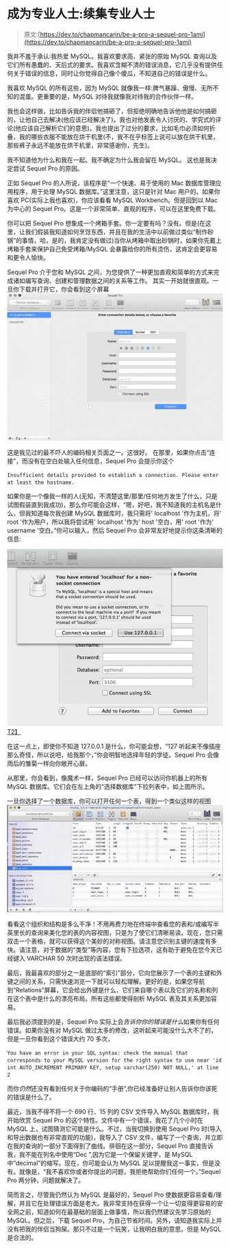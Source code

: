 # 成为专业人士:续集专业人士

> 原文:[https://dev.to/chapmancarin/be-a-pro-a-sequel-pro-1ami](https://dev.to/chapmancarin/be-a-pro-a-sequel-pro-1ami)

我并不羞于承认:我热爱 MySQL。我喜欢要求高、紧张的原始 MySQL 查询以及它们所有愚蠢的、天后式的要求。我喜欢含糊不清的错误消息，它几乎没有提供任何关于错误的信息，同时让你觉得自己像个傻瓜，不知道自己的错误是什么。

我喜欢 MySQL 的所有这些，因为 MySQL 就像我一样:脾气暴躁、傲慢、无所不知的混蛋。更重要的是，MySQL 对待我就像我对待我的合作伙伴一样。

我也会这样做，比如告诉我的伴侣他搞砸了，但拒绝明确地告诉他他是如何搞砸的，让他自己去解决(他应该已经解决了)。我也对他发表令人讨厌的、学究式的评论(他应该自己解析它们的意思)。我也提出了过分的要求，比如毛巾必须如何折叠，我的哪些衣服不能放在烘干机里(不，我不在乎标签上说可以放在烘干机里，那些裤子永远不能放在烘干机里，非常感谢你，先生)。

我不知道他为什么和我在一起。我不确定为什么我会留在 MySQL。
这也是我决定尝试 Sequel Pro 的原因。

正如 Sequel Pro 的人所说，该程序是“一个快速、易于使用的 Mac 数据库管理应用程序，用于处理 MySQL 数据库。”这里注意，这只是针对 Mac 用户的。如果你喜欢 PC(实际上我也喜欢)，你应该看看 MySQL Workbench。但是回到以 Mac 为中心的 Sequel Pro。这是一个非常简单、直观的程序，可以在这里免费下载。

你可以把 Sequel Pro 想象成一个烤箱手套。你一定要有吗？没有。但是(在这里，让我们假装我知道如何烹饪东西，并且在我的生活中以前做过类似“制作砂锅”的事情，哈，是的，我肯定没有做过)当你从烤箱中取出砂锅时，如果你先戴上烤箱手套来保护自己免受烤箱/MySQL 会暴露给你的所有烫伤，这肯定会更容易和更令人愉快。

Sequel Pro 介于您和 MySQL 之间，为您提供了一种更加直观和简单的方式来完成诸如编写查询、创建和管理数据之间的关系等工作。
其实一开始就很直观。一旦你下载并打开它，你会看到这个屏幕
[![Sequel Pro opening screen](img/27d0b8a0386ce92cee95de699cc7d8b8.png)](https://res.cloudinary.com/practicaldev/image/fetch/s--Wydjjkr3--/c_limit%2Cf_auto%2Cfl_progressive%2Cq_auto%2Cw_880/http://research.bowdoin.edu/digital-computational-studies/files/2016/04/Screen-Shot-2016-04-24-at-8.33.09-PM.png)

这是我见过的最不吓人的编码相关页面之一。这很好。
在那里，如果你点击“连接”，而没有在空白处输入任何信息，Sequel Pro 会提示你这个

`Insufficient details provided to establish a connection. Please enter at least the hostname.`

如果你是一个像我一样的人(无知，不清楚这里/那里/任何地方发生了什么，只是试图假装直到我成功)，那么你可能会这样，“嗯，好吧，我不知道我的主机名是什么，但我知道每次我创建 MySQL 数据库时，我只需将' localhost '作为主机，将' root '作为用户，所以我将尝试用' localhost '作为' host '空白，用' root '作为' username '空白。”你可以输入，然后 Sequel Pro 会非常友好地提示你这条清晰的信息:

[![Sequel Pro error message](img/0410d3efdcc61de9f0f80d1de9af86fe.png)T2】](https://res.cloudinary.com/practicaldev/image/fetch/s--9blN9lSc--/c_limit%2Cf_auto%2Cfl_progressive%2Cq_auto%2Cw_880/https://i.stack.imgur.com/lF6TP.jpg)

在这一点上，即使你不知道 127.0.0.1 是什么，你可能会想，“127 听起来不像插座那么奇怪，所以说吧，给我那个，”你会明智地选择年轻的学徒。Sequel Pro 会像雨后的雏菊一样向你敞开心扉。

从那里，你会看到，像魔术一样，Sequel Pro 已经可以访问你机器上的所有 MySQL 数据库。它们会在左上角的“选择数据库”下拉列表中，如上图所示。

一旦你选择了一个数据库，你可以打开任何一个表，得到一个类似这样的视图
[![Sequel Pro table](img/7f379e1890133255df5b41f78a81045a.png)](https://res.cloudinary.com/practicaldev/image/fetch/s--VbcUoEet--/c_limit%2Cf_auto%2Cfl_progressive%2Cq_auto%2Cw_880/https://blog.calevans.com/wp-content/uploads/2015/10/Screen-Shot-2015-10-07-at-8.47.32-AM.png)

看看这个组织和结构是多么干净！不用再费力地在终端中查看您的表和/或编写半英里长的查询来美化您的表的内容视图，只是为了使它们清晰易读。现在，您只需双击一个表格，就可以获得这个美妙的对称视图。请注意您识别主键的速度有多快。请注意，对于数据的“类型”等内容，您有下拉选项，这有助于避免在您今天已经键入 VARCHAR 50 次时出现的语法错误。

最后，我最喜欢的部分之一是底部的“索引”部分，它向您展示了一个表的主键和外键之间的关系，只需快速浏览一下就可以轻松理解。更好的是，如果您导航到“Relations”屏幕，它会给出外键是什么、它们来自哪个表以及它们的名称和列在这个表中是什么的漂亮布局。所有这些都使得剖析 MySQL 表及其关系更加容易。

最后我必须提到的是，Sequel Pro 实际上会*告诉你你的错误是什么*如果你有任何错误。如果你没有对 MySQL 做过太多的修改，这听起来可能没什么大不了的，但是一旦你看到这个错误大约 70 多次，

`You have an error in your SQL syntax: check the manual that corresponds to your MySQL version for the right syntax to use near 'id int AUTO_INCREMENT PRIMARY KEY, setup varchar(250) NOT NULL,' at line 2`

而你*仍然*还没有看到任何关于你编码的“手册”,你已经准备好让别人告诉你你该死的错误是什么了。

最近，当我不得不将一个 690 行、15 列的 CSV 文件导入 MySQL 数据库时，我开始欣赏 Sequel Pro 的这个特性。文件中有一个错误，我花了几个小时在 MySQL 上，试图猜测它可能是什么。不过，当我切换到使用 Sequel Pro 时(导入和导出数据也有非常直观的功能)，我导入了 CSV 文件，编写了一个查询，并立即在我的查询的一部分下面得到了曲线。徘徊在这一部分，Sequel Pro 直接告诉我，我不能在列名中使用“Dec ”,因为它是一个保留关键字，是 MySQL 中“decimal”的缩写。现在，你可能会认为 MySQL 足以提醒我这一事实，但是没有。就像是，“我不喜欢你或者你提出的问题，我拒绝帮助你们任何一个。”Sequel Pro 两分钟，问题就解决了。

简而言之，尽管我仍然认为 MySQL 是最好的，Sequel Pro 使数据更容易查看/理解，并且它在处理错误方面是老大。我非常支持在获得一个让一切变得更容易的安全网之前，知道如何在最基础的层面上做事情，所以我仍然建议先学习原始的 MySQL。但之后，下载 Sequel Pro，为自己节省时间。另外，请知道我实际上并没有把我的伴侣当狗屎。那只不过是一个玩笑，让我明白我的意思。但是 MySQL 是合法的。